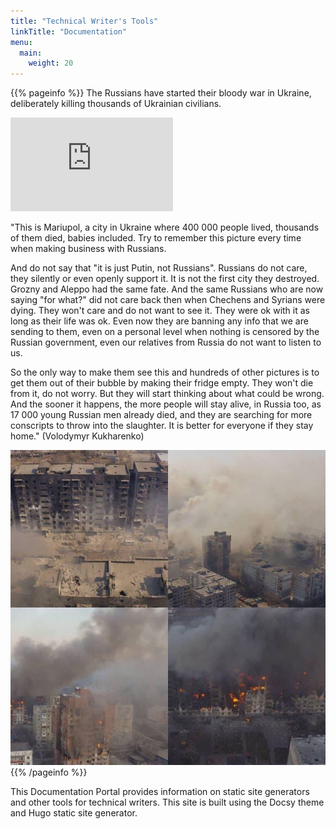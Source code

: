 ```yaml
---
title: "Technical Writer's Tools"
linkTitle: "Documentation"
menu:
  main:
    weight: 20
---
```


{{% pageinfo %}}
The Russians have started their bloody war in Ukraine, deliberately killing thousands of Ukrainian civilians.

<iframe width="260" height="auto" src="https://www.youtube.com/embed/cccGKGmG1h0?si=etUHDfG9HpEz9EHz" title="YouTube video player" frameborder="0" allow="accelerometer; autoplay; clipboard-write; encrypted-media; gyroscope; picture-in-picture; web-share" allowfullscreen></iframe>

"This is Mariupol, a city in Ukraine where 400 000 people lived, thousands of them died, babies included. Try to remember this picture every time when making business with Russians.

And do not say that "it is just Putin, not Russians". Russians do not care, they silently or even openly support it. It is not the first city they destroyed. Grozny and Aleppo had the same fate. And the same Russians who are now saying "for what?" did not care back then when Chechens and Syrians were dying. They won't care and do not want to see it. They were ok with it as long as their life was ok. Even now they are banning any info that we are sending to them, even on a personal level when nothing is censored by the Russian government, even our relatives from Russia do not want to listen to us.

So the only way to make them see this and hundreds of other pictures is to get them out of their bubble by making their fridge empty. They won't die from it, do not worry. But they will start thinking about what could be wrong. And the sooner it happens, the more people will stay alive, in Russia too, as 17 000 young Russian men already died, and they are searching for more conscripts to throw into the slaughter. It is better for everyone if they stay home."
(Volodymyr Kukharenko)

![Mariupol](./img/Mariupol.jpg)
{{% /pageinfo %}}

This Documentation Portal provides information on static site generators and other tools for technical writers. This site is built using the Docsy theme and Hugo static site generator.